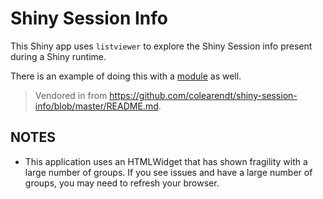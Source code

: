 # Shiny Session Info

This Shiny app uses `listviewer` to explore the Shiny Session info present
during a Shiny runtime.

There is an example of doing this with a [module](./module.app.R) as well.

> Vendored in from <https://github.com/colearendt/shiny-session-info/blob/master/README.md>.

## NOTES

- This application uses an HTMLWidget that has shown fragility with a large
number of groups. If you see issues and have a large number of groups, you may
need to refresh your browser.